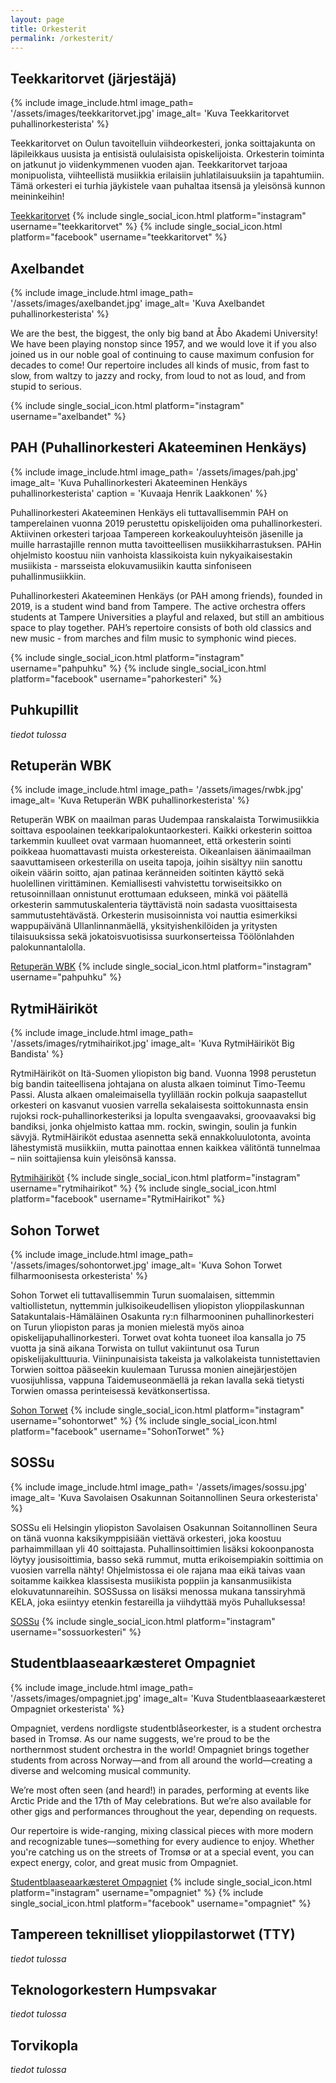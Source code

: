 ```yaml
---
layout: page
title: Orkesterit
permalink: /orkesterit/
---
```

## Teekkaritorvet (järjestäjä)
{% include image_include.html
  image_path= '/assets/images/teekkaritorvet.jpg'
  image_alt= 'Kuva Teekkaritorvet puhallinorkesterista'
%}

Teekkaritorvet on Oulun tavoitelluin viihdeorkesteri, jonka soittajakunta on läpileikkaus uusista ja entisistä oululaisista opiskelijoista. Orkesterin toiminta on jatkunut jo viidenkymmenen vuoden ajan. Teekkaritorvet tarjoaa monipuolista, viihteellistä musiikkia erilaisiin juhlatilaisuuksiin ja tapahtumiin. Tämä orkesteri ei turhia jäykistele vaan puhaltaa itsensä ja yleisönsä kunnon meininkeihin!

[Teekkaritorvet](https://www.teekkaritorvet.com/)
{% include single_social_icon.html platform="instagram" username="teekkaritorvet" %}
{% include single_social_icon.html platform="facebook" username="teekkaritorvet" %}

## Axelbandet

{% include image_include.html
  image_path= '/assets/images/axelbandet.jpg'
  image_alt= 'Kuva Axelbandet puhallinorkesterista'
%}

We are the best, the biggest, the only big band at Åbo Akademi University! We have been playing nonstop since 1957, and we would love it if you also joined us in our noble goal of continuing to cause maximum confusion for decades to come!
Our repertoire includes all kinds of music, from fast to slow, from waltzy to jazzy and rocky, from loud to not as loud, and from stupid to serious.

{% include single_social_icon.html platform="instagram" username="axelbandet" %}

## PAH (Puhallinorkesteri Akateeminen Henkäys)

{% include image_include.html
  image_path= '/assets/images/pah.jpg'
  image_alt= 'Kuva Puhallinorkesteri Akateeminen Henkäys puhallinorkesterista'
  caption = 'Kuvaaja Henrik Laakkonen'
%}

Puhallinorkesteri Akateeminen Henkäys eli tuttavallisemmin PAH on tamperelainen vuonna 2019 perustettu opiskelijoiden oma puhallinorkesteri. Aktiivinen orkesteri tarjoaa Tampereen korkeakouluyhteisön jäsenille ja muille harrastajille rennon mutta tavoitteellisen musiikkiharrastuksen. PAHin ohjelmisto koostuu niin vanhoista klassikoista kuin nykyaikaisestakin musiikista - marsseista elokuvamusiikin kautta sinfoniseen puhallinmusiikkiin.

Puhallinorkesteri Akateeminen Henkäys (or PAH among friends), founded in 2019, is a student wind band from Tampere. The active orchestra offers students at Tampere Universities a playful and relaxed, but still an ambitious space to play together. PAH’s repertoire consists of both old classics and new music - from marches and film music to symphonic wind pieces.

{% include single_social_icon.html platform="instagram" username="pahpuhku" %}
{% include single_social_icon.html platform="facebook" username="pahorkesteri" %}

## Puhkupillit
 
 *tiedot tulossa*

## Retuperän WBK

{% include image_include.html
  image_path= '/assets/images/rwbk.jpg'
  image_alt= 'Kuva Retuperän WBK puhallinorkesterista'
%}

Retuperän WBK on maailman paras Uudempaa ranskalaista Torwimusiikkia soittava espoolainen teekkaripalokuntaorkesteri. Kaikki orkesterin soittoa tarkemmin kuulleet ovat varmaan huomanneet, että orkesterin sointi poikkeaa huomattavasti muista orkestereista. Oikeanlaisen äänimaailman saavuttamiseen orkesterilla on useita tapoja, joihin sisältyy niin sanottu oikein väärin soitto, ajan patinaa keränneiden soitinten käyttö sekä huolellinen virittäminen. Kemiallisesti vahvistettu torwiseitsikko on retusoinnillaan onnistunut erottumaan edukseen, minkä voi päätellä orkesterin sammutuskalenteria täyttävistä noin sadasta vuosittaisesta sammutustehtävästä. Orkesterin musisoinnista voi nauttia esimerkiksi wappupäivänä Ullanlinnanmäellä, yksityishenkilöiden ja yritysten tilaisuuksissa sekä jokatoisvuotisissa suurkonserteissa Töölönlahden palokunnantalolla.

[Retuperän WBK](https://rwbk.fi/)
{% include single_social_icon.html platform="instagram" username="pahpuhku" %}

## RytmiHäiriköt

{% include image_include.html
  image_path= '/assets/images/rytmihairikot.jpg'
  image_alt= 'Kuva RytmiHäiriköt Big Bandista'
%}

RytmiHäiriköt on Itä-Suomen yliopiston big band. Vuonna 1998  perustetun big bandin taiteellisena johtajana on alusta alkaen toiminut Timo-Teemu Passi. Alusta alkaen omaleimaisella tyylillään rockin polkuja saapastellut orkesteri on kasvanut vuosien varrella sekalaisesta soittokunnasta  ensin rujoksi rock-puhallinorkesteriksi ja lopulta svengaavaksi, groovaavaksi big bandiksi, jonka ohjelmisto kattaa mm. rockin, swingin, soulin ja funkin sävyjä. 
RytmiHäiriköt edustaa asennetta sekä ennakkoluulotonta, avointa lähestymistä musiikkiin, mutta painottaa ennen kaikkea välitöntä tunnelmaa – niin soittajiensa kuin yleisönsä kanssa. 

[Rytmihäiriköt](https://www.rytmihairikot.fi/)
{% include single_social_icon.html platform="instagram" username="rytmihairikot" %}
{% include single_social_icon.html platform="facebook" username="RytmiHairikot" %}

## Sohon Torwet

{% include image_include.html
  image_path= '/assets/images/sohontorwet.jpg'
  image_alt= 'Kuva Sohon Torwet filharmoonisesta orkesterista'
%}

Sohon Torwet eli tuttavallisemmin Turun suomalaisen, sittemmin valtiollistetun, nyttemmin julkisoikeudellisen yliopiston ylioppilaskunnan Satakuntalais-Hämäläinen Osakunta ry:n filharmooninen puhallinorkesteri on Turun yliopiston paras ja monien mielestä myös ainoa opiskelijapuhallinorkesteri. Torwet ovat kohta tuoneet iloa kansalla jo 75 vuotta ja sinä aikana Torwista on tullut vakiintunut osa Turun opiskelijakulttuuria. Viininpunaisista takeista ja valkolakeista tunnistettavien Torwien soittoa pääseekin kuulemaan Turussa monien ainejärjestöjen vuosijuhlissa, vappuna Taidemuseonmäellä ja rekan lavalla sekä tietysti Torwien omassa perinteisessä kevätkonsertissa.

[Sohon Torwet](https://sohontorwet.com/)
{% include single_social_icon.html platform="instagram" username="sohontorwet" %}
{% include single_social_icon.html platform="facebook" username="SohonTorwet" %}

## SOSSu

{% include image_include.html
  image_path= '/assets/images/sossu.jpg'
  image_alt= 'Kuva Savolaisen Osakunnan Soitannollinen Seura orkesterista'
%}

SOSSu eli Helsingin yliopiston Savolaisen Osakunnan Soitannollinen Seura on tänä vuonna kaksikymppisiään viettävä orkesteri, joka koostuu parhaimmillaan yli 40 soittajasta. Puhallinsoittimien lisäksi kokoonpanosta löytyy jousisoittimia, basso sekä rummut, mutta erikoisempiakin soittimia on vuosien varrella nähty! Ohjelmistossa ei ole rajana maa eikä taivas vaan soitamme kaikkea klassisesta musiikista poppiin ja kansanmusiikista elokuvatunnareihin. SOSSussa on lisäksi menossa mukana tanssiryhmä KELA, joka esiintyy etenkin festareilla ja viihdyttää myös Puhalluksessa!

[SOSSu](https://sossu-orkesteri.fi/)
{% include single_social_icon.html platform="instagram" username="sossuorkesteri" %}

## Studentblaaseaarkæsteret Ompagniet

{% include image_include.html
  image_path= '/assets/images/ompagniet.jpg'
  image_alt= 'Kuva Studentblaaseaarkæsteret Ompagniet orkesterista'
%}

Ompagniet, verdens nordligste studentblåseorkester, is a student orchestra based in Tromsø. As our name suggests, we're proud to be the northernmost student orchestra in the world! Ompagniet brings together students from across Norway—and from all around the world—creating a diverse and welcoming musical community.

We’re most often seen (and heard!) in parades, performing at events like Arctic Pride and the 17th of May celebrations. But we’re also available for other gigs and performances throughout the year, depending on requests.

Our repertoire is wide-ranging, mixing classical pieces with more modern and recognizable tunes—something for every audience to enjoy. Whether you're catching us on the streets of Tromsø or at a special event, you can expect energy, color, and great music from Ompagniet.

[Studentblaaseaarkæsteret Ompagniet](https://www.samfunnetuit.no/)
{% include single_social_icon.html platform="instagram" username="ompagniet" %}
{% include single_social_icon.html platform="facebook" username="ompagniet" %}

## Tampereen teknilliset ylioppilastorwet (TTY)
*tiedot tulossa*

## Teknologorkestern Humpsvakar
*tiedot tulossa*

## Torvikopla

*tiedot tulossa*




